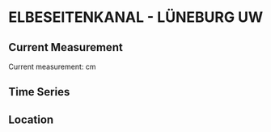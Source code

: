 # ELBESEITENKANAL - LÜNEBURG UW

## Current Measurement

Current measurement: <Value topic="rivers/pegel-online/ESK/LÜNEBURG_UW/measurementValue"/> cm

## Time Series

<TimeSeries topic="rivers/pegel-online/ESK/LÜNEBURG_UW/measurementValue" period="week" />

## Location

<WorldMap>
  <Marker lat="53.29342820761987" lon="10.488563061269605" labelTopic="rivers/pegel-online/ESK/LÜNEBURG_UW" />
</WorldMap>
